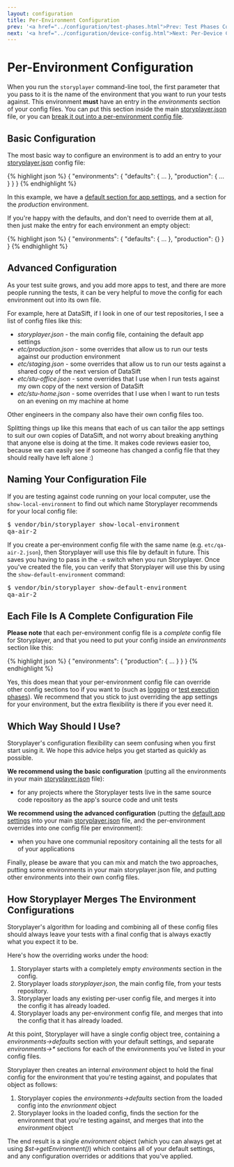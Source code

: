 ```yaml
---
layout: configuration
title: Per-Environment Configuration
prev: '<a href="../configuration/test-phases.html">Prev: Test Phases Configuration</a>'
next: '<a href="../configuration/device-config.html">Next: Per-Device Configuration</a>'
---
```


# Per-Environment Configuration

When you run the `storyplayer` command-line tool, the first parameter that you pass to it is the name of the environment that you want to run your tests against.  This environment __must__ have an entry in the _environments_ section of your config files.  You can put this section inside the main [storyplayer.json](storyplayer-json.html) file, or you can [break it out into a per-environment config file](#advanced_configuration).

## Basic Configuration

The most basic way to configure an environment is to add an entry to your [storyplayer.json](storyplayer-json.html) config file:

{% highlight json %}
{
    "environments": {
        "defaults": {
            ...
        },
        "production": {
            ...
        }
    }
}
{% endhighlight %}

In this example, we have a [default section for app settings](app-settings.html), and a section for the _production_ environment.

If you're happy with the defaults, and don't need to override them at all, then just make the entry for each environment an empty object:

{% highlight json %}
{
    "environments": {
        "defaults": {
            ...
        },
        "production": {}
    }
}
{% endhighlight %}

## Advanced Configuration

As your test suite grows, and you add more apps to test, and there are more people running the tests, it can be very helpful to move the config for each environment out into its own file.

For example, here at DataSift, if I look in one of our test repositories, I see a list of config files like this:

* _storyplayer.json_ - the main config file, containing the default app settings
* _etc/production.json_ - some overrides that allow us to run our tests against our production environment
* _etc/staging.json_ - some overrides that allow us to run our tests against a shared copy of the next version of DataSift
* _etc/stu-office.json_ - some overrides that I use when I run tests against my own copy of the next version of DataSift
* _etc/stu-home.json_ - some overrides that I use when I want to run tests on an evening on my machine at home

Other engineers in the company also have their own config files too.

Splitting things up like this means that each of us can tailor the app settings to suit our own copies of DataSift, and not worry about breaking anything that anyone else is doing at the time.  It makes code reviews easier too, because we can easily see if someone has changed a config file that they should really have left alone :)

## Naming Your Configuration File

If you are testing against code running on your local computer, use the `show-local-environment` to find out which name Storyplayer recommends for your local config file:

<pre>
$ vendor/bin/storyplayer show-local-environment
qa-air-2
</pre>

If you create a per-environment config file with the same name (e.g. `etc/qa-air-2.json`), then Storyplayer will use this file by default in future.  This saves you having to pass in the `-e` switch when you run Storyplayer.  Once you've created the file, you can verify that Storyplayer will use this by using the `show-default-environment` command:

<pre>
$ vendor/bin/storyplayer show-default-environment
qa-air-2
</pre>

## Each File Is A Complete Configuration File

__Please note__ that each per-environment config file is a _complete_ config file for Storyplayer, and that you need to put your config inside an _environments_ section like this:

{% highlight json %}
{
    "environments": {
        "production": {
            ...
        }
    }
}
{% endhighlight %}

Yes, this does mean that your per-environment config file can override other config sections too if you want to (such as [logging](logging.html) or [test execution phases](test-phases.html)).  We recommend that you stick to just overriding the app settings for your environment, but the extra flexibility is there if you ever need it.

## Which Way Should I Use?

Storyplayer's configuration flexibility can seem confusing when you first start using it.  We hope this advice helps you get started as quickly as possible.

__We recommend using the basic configuration__ (putting all the environments in your main [storyplayer.json](storyplayer-json.html) file):

* for any projects where the Storyplayer tests live in the same source code repository as the app's source code and unit tests

__We recommend using the advanced configuration__ (putting the [default app settings](app-settings.html) into your main [storyplayer.json](storyplayer-json.html) file, and the per-environment overrides into one config file per environment):

* when you have one communial repository containing all the tests for all of your applications

Finally, please be aware that you can mix and match the two approaches, putting some environments in your main storyplayer.json file, and putting other environments into their own config files.

## How Storyplayer Merges The Environment Configurations

Storyplayer's algorithm for loading and combining all of these config files should always leave your tests with a final config that is always exactly what you expect it to be.

Here's how the overriding works under the hood:

1. Storyplayer starts with a completely empty _environments_ section in the config.
1. Storyplayer loads _storyplayer.json_, the main config file, from your tests repository.
1. Storyplayer loads any existing per-user config file, and merges it into the config it has already loaded.
1. Storyplayer loads any per-environment config file, and merges that into the config that it has already loaded.

At this point, Storyplayer will have a single config object tree, containing a _environments->defaults_ section with your default settings, and separate _environments->\*_ sections for each of the environments you've listed in your config files.

Storyplayer then creates an internal _environment_ object to hold the final config for the environment that you're testing against, and populates that object as follows:

1. Storyplayer copies the _environments->defaults_ section from the loaded config into the _envrionment_ object
1. Storyplayer looks in the loaded config, finds the section for the environment that you're testing against, and merges that into the _environment_ object

The end result is a single _environment_ object (which you can always get at using _$st->getEnvironment()_) which contains all of your default settings, and any configuration overrides or additions that you've applied.
